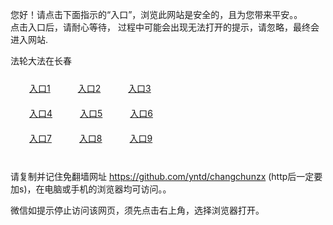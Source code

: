 您好！请点击下面指示的“入口”，浏览此网站是安全的，且为您带来平安。。 <br/>
点击入口后，请耐心等待， 过程中可能会出现无法打开的提示，请忽略，最终会进入网站. </br>

法轮大法在长春<br/>
<div style="padding:10px"><a style="margin:20px" target="_blank" href="https://dlk1g5fcse7hd.cloudfront.net/2Qpsp?nnpmipx" id="ccLink1" rel="nofollow">入口1</a> <a target="_blank" style="margin:20px" href="https://d28ny3a06fowpb.cloudfront.net/2Qpsp?ctmlcx" id="ccLink2" rel="nofollow">入口2</a> <a style="margin:20px" target="_blank" href="https://d2pjxstecclzvw.cloudfront.net/2Qpsp?blmubjhw" id="ccLink3" rel="nofollow">入口3</a></div>

<div style="padding:10px" ><a style="margin:20px" target="_blank" href="https://dlk1g5fcse7hd.cloudfront.net/2Qpsp?nnpmipx" id="ccLink4" rel="nofollow">入口4</a> <a style="margin:20px" href="https://d28ny3a06fowpb.cloudfront.net/2Qpsp?ctmlcx" target="_blank" id="ccLink5" rel="nofollow">入口5</a> <a style="margin:20px" href="https://d2pjxstecclzvw.cloudfront.net/2Qpsp?blmubjhw" target="_blank" id="ccLink6" rel="nofollow">入口6</a></div>

<div style="padding:10px"><a style="margin:20px" target="_blank" href="https://dlk1g5fcse7hd.cloudfront.net/2Qpsp?nnpmipx" id="ccLink7" rel="nofollow">入口7</a> <a style="margin:20px" href="https://d28ny3a06fowpb.cloudfront.net/2Qpsp?ctmlcx" target="_blank" id="ccLink8" rel="nofollow">入口8</a> <a style="margin:20px" target="_blank" href="https://d2pjxstecclzvw.cloudfront.net/2Qpsp?blmubjhw" id="ccLink9" rel="nofollow">入口9</a></div>

<br/>



请复制并记住免翻墙网址 https://github.com/yntd/changchunzx (http后一定要加s)，在电脑或手机的浏览器均可访问。。<br/>

微信如提示停止访问该网页，须先点击右上角，选择浏览器打开。
